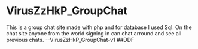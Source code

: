 # VirusZzHkP_GroupChat
 This is a group chat site made with php and for database I used Sql. On the chat site anyone from the world signing in can chat arround and see all previous chats. --VirusZzHkP_GroupChat-v1
##DDF
